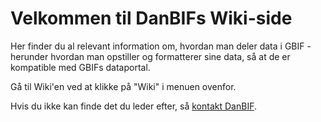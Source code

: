 # Velkommen til DanBIFs Wiki-side

Her finder du al relevant information om, hvordan man deler data i GBIF - herunder hvordan man opstiller og formatterer sine data, så at de er kompatible med GBIFs dataportal.

Gå til Wiki'en ved at klikke på "Wiki" i menuen ovenfor.

Hvis du ikke kan finde det du leder efter, så [kontakt DanBIF](mailto:danbif@snm.ku.dk).
